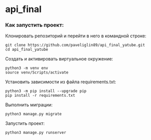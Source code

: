 # api_final

### Как запустить проект:

Клонировать репозиторий и перейти в него в командной строке:
```
git clone https://github.com/paveliglin89/api_final_yatube.git
cd api_final_yatube
```

Cоздать и активировать виртуальное окружение:
```
python3 -m venv env
source venv/Scripts/activate
```

Установить зависимости из файла requirements.txt:
```
python3 -m pip install --upgrade pip
pip install -r requirements.txt
```

Выполнить миграции:
```
python3 manage.py migrate
```

Запустить проект:
```
python3 manage.py runserver
```
